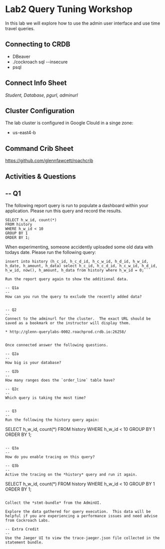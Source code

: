 # Lab2 Query Tuning Workshop

In this lab we will explore how to use the admin user interface and use time travel queries.


## Connecting to CRDB

* DBeaver
* ./cockroach sql --insecure
* psql 

## Connect Info Sheet

*Student, Database, pgurl, adminurl*


## Cluster Configuration
The lab cluster is configured in Google Clould in a singe zone:

* us-east4-b


## Command Crib Sheet

https://github.com/glennfawcett/roachcrib



## Activities & Questions

--  Q1
--
The following report query is run to populate a dashboard within your application.  Please run this query and record the results.

```
SELECT h_w_id, count(*) 
FROM history 
WHERE h_w_id < 10 
GROUP BY 1 
ORDER BY 1;
```

When experimenting, someone accidently uploaded some old data with todays date.  Please run the following query:
```
insert into history (h_c_id, h_c_d_id, h_c_w_id, h_d_id, h_w_id, h_date, h_amount, h_data) select h_c_id, h_c_d_id, h_c_w_id, h_d_id, h_w_id, now(), h_amount, h_data from history where h_w_id = 0;```

Run the report query again to show the additional data.

-- Q1a
--
How can you run the query to exclude the recently added data?


-- Q2
--
Connect to the adminurl for the cluster.  The exact URL should be saved as a bookmark or the instructor will display them.

* http://glenn-querylabs-0002.roachprod.crdb.io:26258/


Once connected answer the following questions.

-- Q2a
--
How big is your database?

-- Q2b
--
How many ranges does the `order_line` table have?

-- Q2c
--
Which query is taking the most time?


-- Q3
--
Run the following the history query again:

```
SELECT h_w_id, count(*) 
FROM history 
WHERE h_w_id < 10 
GROUP BY 1 
ORDER BY 1;
```

-- Q3a
-- 
How do you enable tracing on this query?

-- Q3b
--
Active the tracing on the *history* query and run it again.

```
SELECT h_w_id, count(*) 
FROM history 
WHERE h_w_id < 10 
GROUP BY 1 
ORDER BY 1;
```

Collect the *stmt-bundle* from the AdminUI.

Explore the data gathered for query execution.  This data will be helpful if you are experiencing a performance issues and need advise from Cockroach Labs.

-- Extra Credit
--
Use the Jaeger UI to view the trace-jaeger.json file collected in the statement bundle.

